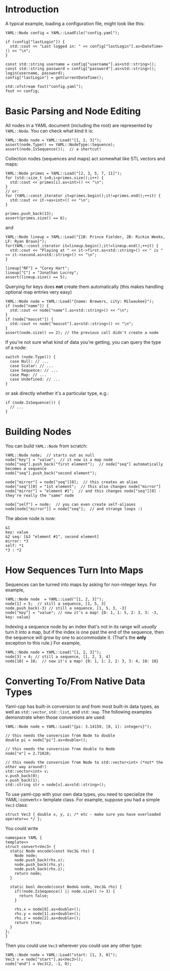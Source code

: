 # Introduction #

A typical example, loading a configuration file, might look like this:

```
YAML::Node config = YAML::LoadFile("config.yaml");

if (config["lastLogin"]) {
  std::cout << "Last logged in: " << config["lastLogin"].as<DateTime>() << "\n";
}

const std::string username = config["username"].as<std::string>();
const std::string password = config["password"].as<std::string>();
login(username, password);
config["lastLogin"] = getCurrentDateTime();

std::ofstream fout("config.yaml");
fout << config;
```

# Basic Parsing and Node Editing #

All nodes in a YAML document (including the root) are represented by `YAML::Node`. You can check what kind it is:

```
YAML::Node node = YAML::Load("[1, 2, 3]");
assert(node.Type() == YAML::NodeType::Sequence);
assert(node.IsSequence());  // a shortcut!
```

Collection nodes (sequences and maps) act somewhat like STL vectors and maps:

```
YAML::Node primes = YAML::Load("[2, 3, 5, 7, 11]");
for (std::size_t i=0;i<primes.size();i++) {
  std::cout << primes[i].as<int>() << "\n";
}
// or:
for (YAML::const_iterator it=primes.begin();it!=primes.end();++it) {
  std::cout << it->as<int>() << "\n";
}

primes.push_back(13);
assert(primes.size() == 6);
```

and

```
YAML::Node lineup = YAML::Load("{1B: Prince Fielder, 2B: Rickie Weeks, LF: Ryan Braun}");
for(YAML::const_iterator it=lineup.begin();it!=lineup.end();++it) {
  std::cout << "Playing at " << it->first.as<std::string>() << " is " << it->second.as<std::string>() << "\n";
}

lineup["RF"] = "Corey Hart";
lineup["C"] = "Jonathan Lucroy";
assert(lineup.size() == 5);
```

Querying for keys does **not** create them automatically (this makes handling optional map entries very easy)

```
YAML::Node node = YAML::Load("{name: Brewers, city: Milwaukee}");
if (node["name"]) {
  std::cout << node["name"].as<std::string>() << "\n";
}
if (node["mascot"]) {
  std::cout << node["mascot"].as<std::string>() << "\n";
}
assert(node.size() == 2); // the previous call didn't create a node
```

If you're not sure what kind of data you're getting, you can query the type of a node:

```
switch (node.Type()) {
  case Null: // ...
  case Scalar: // ...
  case Sequence: // ...
  case Map: // ...
  case Undefined: // ...
}
```

or ask directly whether it's a particular type, e.g.:

```
if (node.IsSequence()) {
  // ...
}
```

# Building Nodes #

You can build `YAML::Node` from scratch:

```
YAML::Node node;  // starts out as null
node["key"] = "value";  // it now is a map node
node["seq"].push_back("first element");  // node["seq"] automatically becomes a sequence
node["seq"].push_back("second element");

node["mirror"] = node["seq"][0];  // this creates an alias
node["seq"][0] = "1st element";  // this also changes node["mirror"]
node["mirror"] = "element #1";  // and this changes node["seq"][0] - they're really the "same" node

node["self"] = node;  // you can even create self-aliases
node[node["mirror"]] = node["seq"];  // and strange loops :)
```

The above node is now:

```
&1
key: value
&2 seq: [&3 "element #1", second element]
mirror: *3
self: *1
*3 : *2
```

# How Sequences Turn Into Maps #

Sequences can be turned into maps by asking for non-integer keys. For example,

```
YAML::Node node  = YAML::Load("[1, 2, 3]");
node[1] = 5;  // still a sequence, [1, 5, 3]
node.push_back(-3) // still a sequence, [1, 5, 3, -3]
node["key"] = "value"; // now it's a map! {0: 1, 1: 5, 2: 3, 3: -3, key: value}
```

Indexing a sequence node by an index that's not in its range will _usually_ turn it into a map, but if the index is one past the end of the sequence, then the sequence will grow by one to accommodate it. (That's the **only** exception to this rule.) For example,

```
YAML::Node node = YAML::Load("[1, 2, 3]");
node[3] = 4; // still a sequence, [1, 2, 3, 4]
node[10] = 10;  // now it's a map! {0: 1, 1: 2, 2: 3, 3: 4, 10: 10}
```

# Converting To/From Native Data Types #

Yaml-cpp has built-in conversion to and from most built-in data types, as well as `std::vector`, `std::list`, and `std::map`. The following examples demonstrate when those conversions are used:

```
YAML::Node node = YAML::Load("{pi: 3.14159, [0, 1]: integers}");

// this needs the conversion from Node to double
double pi = node["pi"].as<double>();

// this needs the conversion from double to Node
node["e"] = 2.71828;

// this needs the conversion from Node to std::vector<int> (*not* the other way around!)
std::vector<int> v;
v.push_back(0);
v.push_back(1);
std::string str = node[v].as<std::string>();
```

To use yaml-cpp with your own data types, you need to specialize the YAML::convert<> template class. For example, suppose you had a simple `Vec3` class:

```
struct Vec3 { double x, y, z; /* etc - make sure you have overloaded operator== */ };
```

You could write

```
namespace YAML {
template<>
struct convert<Vec3> {
  static Node encode(const Vec3& rhs) {
    Node node;
    node.push_back(rhs.x);
    node.push_back(rhs.y);
    node.push_back(rhs.z);
    return node;
  }

  static bool decode(const Node& node, Vec3& rhs) {
    if(!node.IsSequence() || node.size() != 3) {
      return false;
    }

    rhs.x = node[0].as<double>();
    rhs.y = node[1].as<double>();
    rhs.z = node[2].as<double>();
    return true;
  }
};
}
```

Then you could use `Vec3` wherever you could use any other type:

```
YAML::Node node = YAML::Load("start: [1, 3, 0]");
Vec3 v = node["start"].as<Vec3>();
node["end"] = Vec3(2, -1, 0);
```